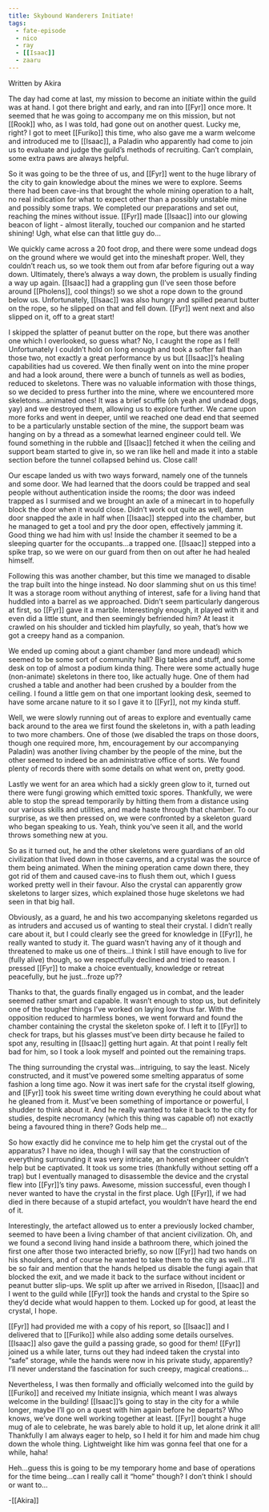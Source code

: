 ```yaml
---
title: Skybound Wanderers Initiate!
tags:
  - fate-episode
  - nico
  - ray
  - [[Isaac]]
  - zaaru
---
```

<p class="akira">Written by Akira</p>

The day had come at last, my mission to become an initiate within the guild was at hand. I got there bright and early, and ran into [[Fyr]] once more. It seemed that he was going to accompany me on this mission, but not [[Rook]] who, as I was told, had gone out on another quest. Lucky me, right? I got to meet [[Furiko]] this time, who also gave me a warm welcome and introduced me to [[Isaac]], a Paladin who apparently had come to join us to evaluate and judge the guild’s methods of recruiting. Can’t complain, some extra paws are always helpful.

So it was going to be the three of us, and [[Fyr]] went to the huge library of the city to gain knowledge about the mines we were to explore. Seems there had been cave-ins that brought the whole mining operation to a halt, no real indication for what to expect other than a possibly unstable mine and possibly some traps. We completed our preparations and set out, reaching the mines without issue. [[Fyr]] made [[Isaac]] into our glowing beacon of light - almost literally, touched our companion and he started shining! Ugh, what else can that little guy do…

We quickly came across a 20 foot drop, and there were some undead dogs on the ground where we would get into the mineshaft proper. Well, they couldn’t reach us, so we took them out from afar before figuring out a way down. Ultimately, there’s always a way down, the problem is usually finding a way up again. [[Isaac]] had a grappling gun (I’ve seen those before around [[Pholens]], cool things!) so we shot a rope down to the ground below us. Unfortunately, [[Isaac]] was also hungry and spilled peanut butter on the rope, so he slipped on that and fell down. [[Fyr]] went next and also slipped on it, off to a great start!

I skipped the splatter of peanut butter on the rope, but there was another one which I overlooked, so guess what? No, I caught the rope as I fell! Unfortunately I couldn’t hold on long enough and took a softer fall than those two, not exactly a great performance by us but [[Isaac]]’s healing capabilities had us covered. We then finally went on into the mine proper and had a look around, there were a bunch of tunnels as well as bodies, reduced to skeletons. There was no valuable information with those things, so we decided to press further into the mine, where we encountered more skeletons…animated ones! It was a brief scuffle (oh yeah and undead dogs, yay) and we destroyed them, allowing us to explore further. We came upon more forks and went in deeper, until we reached one dead end that seemed to be a particularly unstable section of the mine, the support beam was hanging on by a thread as a somewhat learned engineer could tell. We found something in the rubble and [[Isaac]] fetched it when the ceiling and support beam started to give in, so we ran like hell and made it into a stable section before the tunnel collapsed behind us. Close call!

Our escape landed us with two ways forward, namely one of the tunnels and some door. We had learned that the doors could be trapped and seal people without authentication inside the rooms; the door was indeed trapped as I surmised and we brought an axle of a minecart in to hopefully block the door when it would close. Didn’t work out quite as well, damn door snapped the axle in half when [[Isaac]] stepped into the chamber, but he managed to get a tool and pry the door open, effectively jamming it. Good thing we had him with us! Inside the chamber it seemed to be a sleeping quarter for the occupants…a trapped one. [[Isaac]] stepped into a spike trap, so we were on our guard from then on out after he had healed himself.

Following this was another chamber, but this time we managed to disable the trap built into the hinge instead. No door slamming shut on us this time! It was a storage room without anything of interest, safe for a living hand that huddled into a barrel as we approached. Didn’t seem particularly dangerous at first, so [[Fyr]] gave it a marble. Interestingly enough, it played with it and even did a little stunt, and then seemingly befriended him? At least it crawled on his shoulder and tickled him playfully, so yeah, that’s how we got a creepy hand as a companion.

We ended up coming about a giant chamber (and more undead) which seemed to be some sort of community hall? Big tables and stuff, and some desk on top of almost a podium kinda thing. There were some actually huge (non-animate) skeletons in there too, like actually huge. One of them had crushed a table and another had been crushed by a boulder from the ceiling. I found a little gem on that one important looking desk, seemed to have some arcane nature to it so I gave it to [[Fyr]], not my kinda stuff.

Well, we were slowly running out of areas to explore and eventually came back around to the area we first found the skeletons in, with a path leading to two more chambers. One of those (we disabled the traps on those doors, though one required more, hm, encouragement by our accompanying Paladin) was another living chamber by the people of the mine, but the other seemed to indeed be an administrative office of sorts. We found plenty of records there with some details on what went on, pretty good.

Lastly we went for an area which had a sickly green glow to it, turned out there were fungi growing which emitted toxic spores. Thankfully, we were able to stop the spread temporarily by hitting them from a distance using our various skills and utilities, and made haste through that chamber. To our surprise, as we then pressed on, we were confronted by a skeleton guard who began speaking to us. Yeah, think you’ve seen it all, and the world throws something new at you.

So as it turned out, he and the other skeletons were guardians of an old civilization that lived down in those caverns, and a crystal was the source of them being animated. When the mining operation came down there, they got rid of them and caused cave-ins to flush them out, which I guess worked pretty well in their favour. Also the crystal can apparently grow skeletons to larger sizes, which explained those huge skeletons we had seen in that big hall.

Obviously, as a guard, he and his two accompanying skeletons regarded us as intruders and accused us of wanting to steal their crystal. I didn’t really care about it, but I could clearly see the greed for knowledge in [[Fyr]], he really wanted to study it. The guard wasn’t having any of it though and threatened to make us one of theirs…I think I still have enough to live for (fully alive) though, so we respectfully declined and tried to reason. I pressed [[Fyr]] to make a choice eventually, knowledge or retreat peacefully, but he just…froze up??

Thanks to that, the guards finally engaged us in combat, and the leader seemed rather smart and capable. It wasn’t enough to stop us, but definitely one of the tougher things I’ve worked on laying low thus far. With the opposition reduced to harmless bones, we went forward and found the chamber containing the crystal the skeleton spoke of. I left it to [[Fyr]] to check for traps, but his glasses must’ve been dirty because he failed to spot any, resulting in [[Isaac]] getting hurt again. At that point I really felt bad for him, so I took a look myself and pointed out the remaining traps.

The thing surrounding the crystal was…intriguing, to say the least. Nicely constructed, and it must’ve powered some smelting apparatus of some fashion a long time ago. Now it was inert safe for the crystal itself glowing, and [[Fyr]] took his sweet time writing down everything he could about what he gleaned from it. Must’ve been something of importance or powerful, I shudder to think about it. And he really wanted to take it back to the city for studies, despite necromancy (which this thing was capable of) not exactly being a favoured thing in there? Gods help me…

So how exactly did he convince me to help him get the crystal out of the apparatus? I have no idea, though I will say that the construction of everything surrounding it was very intricate, an honest engineer couldn’t help but be captivated. It took us some tries (thankfully without setting off a trap) but I eventually managed to disassemble the device and the crystal flew into [[Fyr]]’s tiny paws. Awesome, mission successful, even though I never wanted to have the crystal in the first place. Ugh [[Fyr]], if we had died in there because of a stupid artefact, you wouldn’t have heard the end of it.

Interestingly, the artefact allowed us to enter a previously locked chamber, seemed to have been a living chamber of that ancient civilization. Oh, and we found a second living hand inside a bathroom there, which joined the first one after those two interacted briefly, so now [[Fyr]] had two hands on his shoulders, and of course he wanted to take them to the city as well…I’ll be so fair and mention that the hands helped us disable the fungi again that blocked the exit, and we made it back to the surface without incident or peanut butter slip-ups. We split up after we arrived in Risedon, [[Isaac]] and I went to the guild while [[Fyr]] took the hands and crystal to the Spire so they’d decide what would happen to them. Locked up for good, at least the crystal, I hope.

[[Fyr]] had provided me with a copy of his report, so [[Isaac]] and I delivered that to [[Furiko]] while also adding some details ourselves. [[Isaac]] also gave the guild a passing grade, so good for them! [[Fyr]] joined us a while later, turns out they had indeed taken the crystal into “safe” storage, while the hands were now in his private study, apparently? I’ll never understand the fascination for such creepy, magical creations…

Nevertheless, I was then formally and officially welcomed into the guild by [[Furiko]] and received my Initiate insignia, which meant I was always welcome in the building! [[Isaac]]’s going to stay in the city for a while longer, maybe I’ll go on a quest with him again before he departs? Who knows, we’ve done well working together at least. [[Fyr]] bought a huge mug of ale to celebrate, he was barely able to hold it up, let alone drink it all! Thankfully I am always eager to help, so I held it for him and made him chug down the whole thing. Lightweight like him was gonna feel that one for a while, haha!

Heh…guess this is going to be my temporary home and base of operations for the time being…can I really call it “home” though? I don’t think I should or want to…

-[[Akira]]